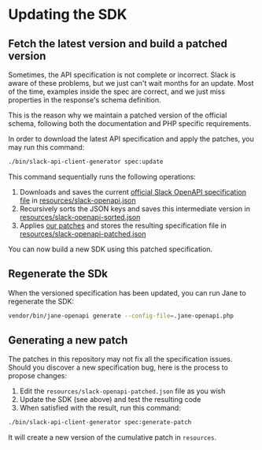 # Updating the SDK

## Fetch the latest version and build a patched version

Sometimes, the API specification is not complete or incorrect. Slack is aware of these problems,
but we just can't wait months for an update. Most of the time, examples inside the spec are
correct, and we just miss properties in the response's schema definition.

This is the reason why we maintain a patched version of the official schema, following both the documentation and PHP specific requirements.

In order to download the latest API specification and apply the patches, you may run this command:

```bash
./bin/slack-api-client-generator spec:update
```

This command sequentially runs the following operations:

1. Downloads and saves the current [official Slack OpenAPI specification file](https://api.slack.com/specs/openapi/v2/slack_web.json) in [resources/slack-openapi.json](https://github.com/jolicode/slack-php-api/blob/master/resources/slack-openapi.json)
2. Recursively sorts the JSON keys and saves this intermediate version in [resources/slack-openapi-sorted.json](https://github.com/jolicode/slack-php-api/blob/master/resources/slack-openapi-sorted.json)
3. Applies [our patches](https://github.com/jolicode/slack-php-api/blob/master/resources/slack-openapi-sorted.patch) and stores the resulting specification file in [resources/slack-openapi-patched.json](https://github.com/jolicode/slack-php-api/blob/master/resources/slack-openapi-patched.json)

You can now build a new SDK using this patched specification.

## Regenerate the SDk

When the versioned specification has been updated, you can run Jane to regenerate the SDK:

```bash
vendor/bin/jane-openapi generate --config-file=.jane-openapi.php
```

## Generating a new patch

The patches in this repository may not fix all the specification issues. Should you discover
a new specification bug, here is the process to propose changes:

1. Edit the `resources/slack-openapi-patched.json` file as you wish
2. Update the SDK (see above) and test the resulting code
3. When satisfied with the result, run this command:

```bash
./bin/slack-api-client-generator spec:generate-patch
```

It will create a new version of the cumulative patch in `resources`.
